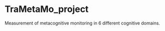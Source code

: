 TraMetaMo_project
=================

Measurement of metacognitive monitoring in 6 different cognitive domains.
